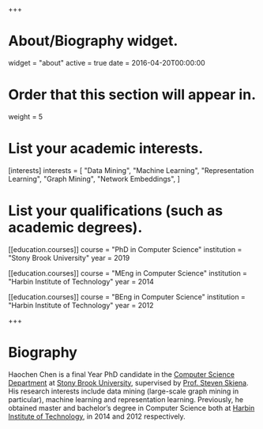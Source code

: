 +++
# About/Biography widget.
widget = "about"
active = true
date = 2016-04-20T00:00:00

# Order that this section will appear in.
weight = 5

# List your academic interests.
[interests]
  interests = [
    "Data Mining",
    "Machine Learning",
    "Representation Learning",
    "Graph Mining",
    "Network Embeddings",
  ]

# List your qualifications (such as academic degrees).
[[education.courses]]
  course = "PhD in Computer Science"
  institution = "Stony Brook University"
  year = 2019

[[education.courses]]
  course = "MEng in Computer Science"
  institution = "Harbin Institute of Technology"
  year = 2014

[[education.courses]]
  course = "BEng in Computer Science"
  institution = "Harbin Institute of Technology"
  year = 2012
 
+++

# Biography

Haochen Chen is a final Year PhD candidate in the [Computer Science Department](https://www.cs.stonybrook.edu/) at [Stony Brook University](https://www.stonybrook.edu/), supervised by [Prof. Steven Skiena](http://www3.cs.stonybrook.edu/~skiena/). His research interests include data mining (large-scale graph mining in particular), machine learning and representation learning.
Previously, he obtained master and bachelor’s degree in Computer Science both at [Harbin Institute of Technology](http://en.hit.edu.cn/), in 2014 and 2012 respectively.
